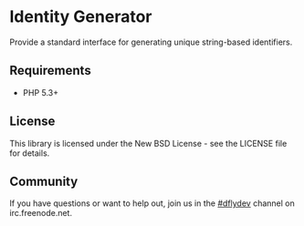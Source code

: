 Identity Generator
==================

Provide a standard interface for generating unique string-based identifiers.


Requirements
------------

 * PHP 5.3+


License
-------

This library is licensed under the New BSD License - see the LICENSE file
for details.


Community
---------

If you have questions or want to help out, join us in the
[#dflydev](irc://irc.freenode.net/#dflydev) channel on irc.freenode.net.